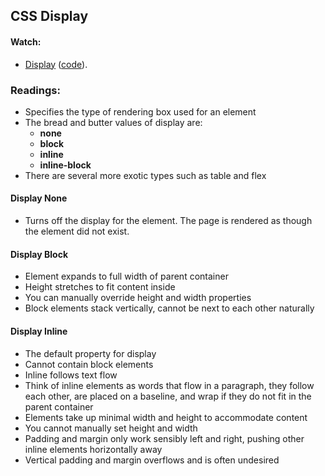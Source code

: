 ## CSS Display

#### Watch:
  * [Display][02-css-display] ([code][02-css-display-html]).

[02-css-display]: https://vimeo.com/151190176
[02-css-display-html]:  https://assets.aaonline.io/fullstack/html-css/demos/css_demos/lectures/02-css-display.zip

### Readings:

- Specifies the type of rendering box used for an element
- The bread and butter values of display are:
  - **none**
  - **block**
  - **inline**
  - **inline-block**
- There are several more exotic types such as table and flex

#### Display None

- Turns off the display for the element. The page is rendered as though the element did not exist.

#### Display Block

- Element expands to full width of parent container
- Height stretches to fit content inside
- You can manually override height and width properties
- Block elements stack vertically, cannot be next to each other
  naturally

#### Display Inline

- The default property for display
- Cannot contain block elements
- Inline follows text flow
- Think of inline elements as words that flow in a paragraph, they follow each other, are placed on a baseline, and wrap if they do not fit in the parent container
- Elements take up minimal width and height to accommodate content
- You cannot manually set height and width
- Padding and margin only work sensibly left and right, pushing other inline elements horizontally away
- Vertical padding and margin overflows and is often undesired


